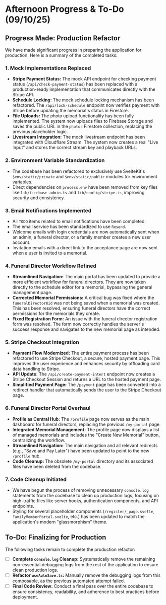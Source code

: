 # Afternoon Progress & To-Do (09/10/25)

## Progress Made: Production Refactor

We have made significant progress in preparing the application for production. Here is a summary of the completed tasks:

### 1. Mock Implementations Replaced
-   **Stripe Payment Status:** The mock API endpoint for checking payment status (`/api/check-payment-status`) has been replaced with a production-ready implementation that communicates directly with the Stripe API.
-   **Schedule Locking:** The mock schedule locking mechanism has been refactored. The `/api/lock-schedule` endpoint now verifies payment with Stripe before updating the memorial's status in Firestore.
-   **File Uploads:** The photo upload functionality has been fully implemented. The system now uploads files to Firebase Storage and saves the public URL in the `photos` Firestore collection, replacing the previous placeholder logic.
-   **Livestream Integration:** The mock livestream endpoint has been integrated with Cloudflare Stream. The system now creates a real "Live Input" and stores the correct stream key and playback URLs.

### 2. Environment Variable Standardization
-   The codebase has been refactored to exclusively use SvelteKit's `$env/static/private` and `$env/static/public` modules for environment variables.
-   Direct dependencies on `process.env` have been removed from key files like `lib/firebase-admin.ts` and `lib/config/stripe.ts`, improving security and consistency.

### 3. Email Notifications Implemented
-   All `TODO` items related to email notifications have been completed.
-   The email service has been standardized to use `Resend`.
-   Welcome emails with login credentials are now automatically sent when an admin, a funeral director, or a family member creates a new user account.
-   Invitation emails with a direct link to the acceptance page are now sent when a user is invited to a memorial.

### 4. Funeral Director Workflow Refined
-   **Streamlined Navigation:** The main portal has been updated to provide a more efficient workflow for funeral directors. They are now taken directly to the schedule editor for a memorial, bypassing the general management page.
-   **Corrected Memorial Permissions:** A critical bug was fixed where the `funeralDirectorUid` was not being saved when a memorial was created. This has been resolved, ensuring funeral directors have the correct permissions for the memorials they create.
-   **Fixed Registration Form:** An issue with the funeral director registration form was resolved. The form now correctly handles the server's success response and navigates to the new memorial page as intended.

### 5. Stripe Checkout Integration
-   **Payment Flow Modernized:** The entire payment process has been refactored to use Stripe Checkout, a secure, hosted payment page. This improves the user experience and enhances security by offloading card data handling to Stripe.
-   **API Update:** The `/api/create-payment-intent` endpoint now creates a Stripe Checkout Session and returns a URL to the hosted payment page.
-   **Simplified Payment Page:** The `/payment` page has been converted into a redirect handler that automatically sends the user to the Stripe Checkout page.

### 6. Funeral Director Portal Overhaul
-   **Profile as Central Hub:** The `/profile` page now serves as the main dashboard for funeral directors, replacing the previous `/my-portal` page.
-   **Integrated Memorial Management:** The profile page now displays a list of managed memorials and includes the "Create New Memorial" button, centralizing the workflow.
-   **Streamlined Navigation:** The main navigation and all relevant redirects (e.g., "Save and Pay Later") have been updated to point to the new `/profile` hub.
-   **Code Cleanup:** The obsolete `/my-portal` directory and its associated files have been deleted from the codebase.

### 7. Code Cleanup Initiated
-   We have begun the process of removing unnecessary `console.log` statements from the codebase to clean up production logs, focusing on high-traffic files like server hooks, authentication components, and API endpoints.
-   Styling for several placeholder components (`/register/_page.svelte`, `FamilyMemberPortal.svelte`, etc.) has been updated to match the application's modern "glassmorphism" theme.

## To-Do: Finalizing for Production

The following tasks remain to complete the production refactor:

-   [ ] **Complete `console.log` Cleanup:** Systematically remove the remaining non-essential debugging logs from the rest of the application to ensure clean production logs.
-   [ ] **Refactor `useAutoSave.ts`:** Manually remove the debugging logs from this composable, as the previous automated attempt failed.
-   [ ] **Final Code Review:** Conduct a final pass over the entire codebase to ensure consistency, readability, and adherence to best practices before deployment.
